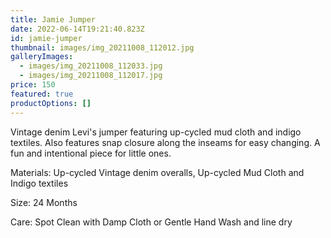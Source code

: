 ```yaml
---
title: Jamie Jumper
date: 2022-06-14T19:21:40.823Z
id: jamie-jumper
thumbnail: images/img_20211008_112012.jpg
galleryImages:
  - images/img_20211008_112033.jpg
  - images/img_20211008_112017.jpg
price: 150
featured: true
productOptions: []
---
```

Vintage denim Levi's jumper featuring up-cycled mud cloth and indigo textiles. Also features snap closure along the inseams for easy changing. A fun and intentional piece for little ones. 

Materials: Up-cycled Vintage denim overalls, Up-cycled Mud Cloth and Indigo textiles

Size: 24 Months

Care: Spot Clean with Damp Cloth or Gentle Hand Wash and line dry